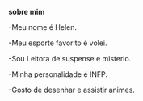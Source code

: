 **sobre mim**

-Meu nome é Helen.

-Meu esporte favorito é volei. 

-Sou Leitora de suspense e misterio.

-Minha personalidade é INFP.

-Gosto de desenhar e assistir animes.
